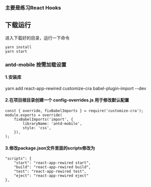 
### 主要是练习React Hooks

## 下载运行

进入下载好的目录，运行一下命令
```
yarn install
yarn start

```

### antd-mobile 按需加载设置

#### 1.安装库
<p>yarn add react-app-rewired customize-cra babel-plugin-import  --dev</p>

#### 2.在项目根目录创建一个 config-overrides.js 用于修改默认配置
```
const { override, fixBabelImports } = require('customize-cra');
module.exports = override(
    fixBabelImports('import', {
        libraryName: 'antd-mobile',
        style: 'css',
    }),
);
```

#### 3.修改package.json文件里面的scripts修改为
```
"scripts": {
    "start": "react-app-rewired start",
    "build": "react-app-rewired build",
    "test": "react-app-rewired test",
    "eject": "react-app-rewired eject"
},
```
